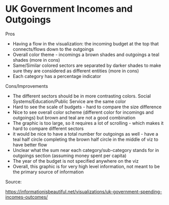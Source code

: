 # UK Government Incomes and Outgoings

Pros

  - Having a flow in the visualization: the incoming budget at the top that connects/flows down to the outgoings
  - Overall color theme - incomings a brown shades and outgoings a teal shades (more in cons)
  - Same/Similar colored sectors are separated by darker shades to make sure they are considered as different entities (more in cons)
  - Each category has a percentage indicator

Cons/Improvements

  - The different sectors should be in more contrasting colors. Social Systems/Education/Public Service are the same color
  - Hard to see the scale of budgets - hard to compare the size difference
  - Nice to see overall color scheme (different color for incomings and outgoings) but brown and teal are not a good combination
  - The graphic is too large, so it requires a lot of scrolling - which makes it hard to compare different sectors
  - it would be nice to have a total number for outgoings as well - have a teal half circle completing the brown half circle in the middle of viz to have better flow
  - Unclear what the sum near each category/sub-category stands for in outgoings section (assuming money spent per capita)
  - The year of the budget is not specified anywhere on the viz
  - Overall, this graphic is for very high level information, not meant to be the primary source of information


Source:

https://informationisbeautiful.net/visualizations/uk-government-spending-incomes-outcomes/
